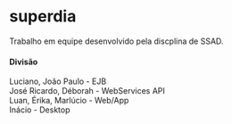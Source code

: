 # superdia
Trabalho em equipe desenvolvido pela discplina de SSAD.


#### Divisão

Luciano, João Paulo - EJB <br />
José Ricardo, Déborah - WebServices API <br />
Luan, Érika, Marlúcio - Web/App <br />
Inácio - Desktop <br />
